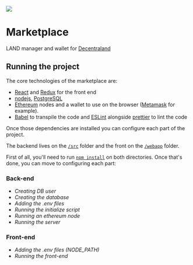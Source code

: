 ![](https://raw.githubusercontent.com/decentraland/web/gh-pages/img/decentraland.ico)

# Marketplace

LAND manager and wallet for [Decentraland](https://decentraland.org)

## Running the project

The core technologies of the marketplace are:
- [React](https://reactjs.org/) and [Redux](https://redux.js.org/) for the front end 
- [nodejs](https://nodejs.org/), [PostgreSQL](https://www.postgresql.org/)
- [Ethereum](https://www.ethereum.org/) nodes and a wallet to use on the browser ([Metamask](http://metamask.io/) for example).
- [Babel](https://babeljs.io/) to transpile the code and [ESLint](https://eslint.org/) alongside [prettier](https://prettier.io/) to lint the code

Once those dependencies are installed you can configure each part of the project.

The backend lives on the [`/src`](https://github.com/decentraland/marketplace/tree/master/src) folder and the front on the [`/webapp`](https://github.com/decentraland/marketplace/tree/master/webapp) folder.

First of all, you'll need to run [`npm install`](https://docs.npmjs.com/cli/install) on both directories. Once that's done, you can move to configuring each part:

### Back-end

- _Creating DB user_
- _Creating the database_
- _Adding the .env files_
- _Running the initialize script_
- _Running an ethereum node_
- _Running the server_

### Front-end

- _Adding the .env files (NODE_PATH)_
- _Running the front-end_
